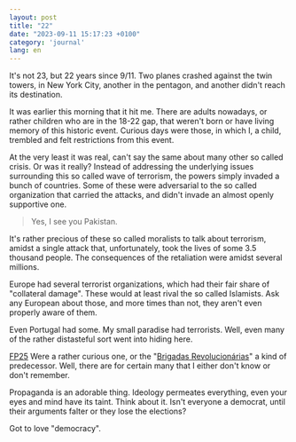 ```yaml
---
layout: post
title: "22"
date: "2023-09-11 15:17:23 +0100"
category: 'journal'
lang: en
---
```


It's not 23, but 22 years since 9/11. Two planes crashed against the
twin towers, in New York City, another in the pentagon, and another didn't
reach its destination.

It was earlier this morning that it hit me. There are adults nowadays,
or rather children who are in the 18-22 gap, that weren't born or have living
memory of this historic event. Curious days were those, in which I, a child,
trembled and felt restrictions from this event.

At the very least it was real, can't say the same about many other so called
crisis. Or was it really? Instead of addressing the underlying issues
surrounding this so called wave of terrorism, the powers simply invaded a
bunch of countries. Some of these were adversarial to the so called
organization that carried the attacks, and didn't invade an almost openly
supportive one.

> Yes, I see you Pakistan.

It's rather precious of these so called moralists to talk about terrorism,
amidst a single attack that, unfortunately, took the lives of some 3.5
thousand people. The consequences of the retaliation were amidst several
millions.

Europe had several terrorist organizations,
which had their fair share of "collateral damage". These would at least rival
the so called Islamists. Ask any European about those, and more times than
not, they aren't even properly aware of them.

Even Portugal had some. My small paradise had terrorists. Well, even many of
the rather distasteful sort went into hiding here.

[FP25] Were a rather curious one, or the "[Brigadas Revolucionárias]" a kind
of predecessor. Well, there are for certain many that I either don't know or
don't remember.

Propaganda is an adorable thing. Ideology permeates everything, even your
eyes and mind have its taint. Think about it. Isn't everyone a democrat, until
their arguments falter or they lose the elections?

Got to love "democracy".

[FP25]: https://en.wikipedia.org/wiki/For%C3%A7as_Populares_25_de_Abril
[Brigadas Revolucionárias]: https://en.wikipedia.org/wiki/Brigadas_Revolucion%C3%A1rias
